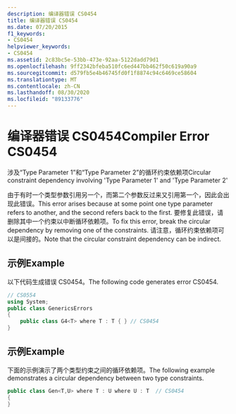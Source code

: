 ```yaml
---
description: 编译器错误 CS0454
title: 编译器错误 CS0454
ms.date: 07/20/2015
f1_keywords:
- CS0454
helpviewer_keywords:
- CS0454
ms.assetid: 2c83bc5e-53bb-473e-92aa-5122dadd79d1
ms.openlocfilehash: 9ff2342bfeba510fc6ed447bb462f50c619a90a9
ms.sourcegitcommit: d579fb5e4b46745fd0f1f8874c94c6469ce58604
ms.translationtype: MT
ms.contentlocale: zh-CN
ms.lasthandoff: 08/30/2020
ms.locfileid: "89133776"
---
```

# <a name="compiler-error-cs0454"></a><span data-ttu-id="9aec0-103">编译器错误 CS0454</span><span class="sxs-lookup"><span data-stu-id="9aec0-103">Compiler Error CS0454</span></span>
<span data-ttu-id="9aec0-104">涉及“Type Parameter 1”和“Type Parameter 2”的循环约束依赖项</span><span class="sxs-lookup"><span data-stu-id="9aec0-104">Circular constraint dependency involving 'Type Parameter 1' and 'Type Parameter 2'</span></span>  
  
 <span data-ttu-id="9aec0-105">由于有时一个类型参数引用另一个，而第二个参数反过来又引用第一个，因此会出现此错误。</span><span class="sxs-lookup"><span data-stu-id="9aec0-105">This error arises because at some point one type parameter refers to another, and the second refers back to the first.</span></span> <span data-ttu-id="9aec0-106">要修复此错误，请删除其中一个约束以中断循环依赖项。</span><span class="sxs-lookup"><span data-stu-id="9aec0-106">To fix this error, break the circular dependency by removing one of the constraints.</span></span> <span data-ttu-id="9aec0-107">请注意，循环约束依赖项可以是间接的。</span><span class="sxs-lookup"><span data-stu-id="9aec0-107">Note that the circular constraint dependency can be indirect.</span></span>  
  
## <a name="example"></a><span data-ttu-id="9aec0-108">示例</span><span class="sxs-lookup"><span data-stu-id="9aec0-108">Example</span></span>  
 <span data-ttu-id="9aec0-109">以下代码生成错误 CS0454。</span><span class="sxs-lookup"><span data-stu-id="9aec0-109">The following code generates error CS0454.</span></span>  
  
```csharp  
// CS0554  
using System;  
public class GenericsErrors
{  
    public class G4<T> where T : T { } // CS0454  
}  
```  
  
## <a name="example"></a><span data-ttu-id="9aec0-110">示例</span><span class="sxs-lookup"><span data-stu-id="9aec0-110">Example</span></span>  
 <span data-ttu-id="9aec0-111">下面的示例演示了两个类型约束之间的循环依赖项。</span><span class="sxs-lookup"><span data-stu-id="9aec0-111">The following example demonstrates a circular dependency between two type constraints.</span></span>  
  
```csharp  
public class Gen<T,U> where T : U where U : T  // CS0454  
{  
}  
```
